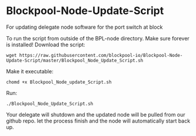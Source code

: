 # Blockpool-Node-Update-Script
For updating delegate node software for the port switch at block

To run the script from outside of the BPL-node directory.  Make sure forever is installed!
Download the script:

```
wget https://raw.githubusercontent.com/blockpool-io/Blockpool-Node-Update-Script/master/Blockpool_Node_Update_Script.sh
```

Make it executable:
```
chomd +x Blockpool_Node_update_Script.sh
```

Run:
```
./Blockpool_Node_Update_Script.sh
```

Your delegate will shutdown and the updated node will be pulled from our github repo.
let the process finish and the node will automatically start back up.
